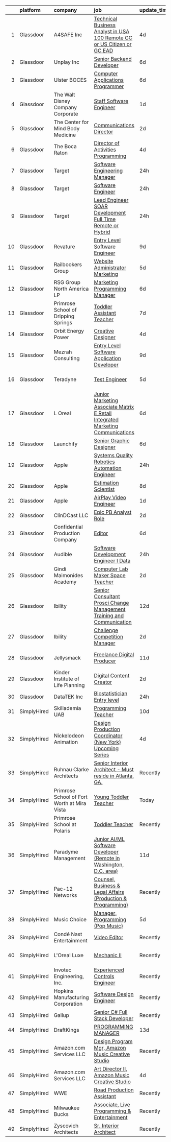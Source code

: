 

|    | platform    | company                                     | job                                                                                                                                                                                                                                                                                                                                                                                                                                                                                                                                                                                                                                                                                                                                                                                                                                                                                                                                                                                                                                                                                                                                                                                                                                                                                                                                                                                            | update_time   | location              |
|---:|:------------|:--------------------------------------------|:-----------------------------------------------------------------------------------------------------------------------------------------------------------------------------------------------------------------------------------------------------------------------------------------------------------------------------------------------------------------------------------------------------------------------------------------------------------------------------------------------------------------------------------------------------------------------------------------------------------------------------------------------------------------------------------------------------------------------------------------------------------------------------------------------------------------------------------------------------------------------------------------------------------------------------------------------------------------------------------------------------------------------------------------------------------------------------------------------------------------------------------------------------------------------------------------------------------------------------------------------------------------------------------------------------------------------------------------------------------------------------------------------|:--------------|:----------------------|
|  1 | Glassdoor   | A4SAFE  Inc                                 | [Technical Business Analyst in USA  100  Remote   GC or US Citizen or GC EAD](https://www.glassdoor.com/partner/jobListing.htm?pos=114&ao=1110586&s=58&guid=00000182342c4bf5a5aa329ecb2c1bab&src=GD_JOB_AD&t=SR&vt=w&ea=1&cs=1_b568549d&cb=1658732695070&jobListingId=1008017367804&cpc=FA84DF7EA1EC2398&jrtk=3-0-1g8q2oj0ukhol801-1g8q2oj1djflt800-4e729734204b6929--6NYlbfkN0Bzkuy17zoNwKMVjyusHhR7JNYo3SmelKzW8jp1Pa4Tk0S1mKZ-8FqdwqqGS5QzOSmhHWc95M_u__2mHa1wEqPq6uyFGQ2tA70JR41NEDhxdp4vo29-oZjl3DtDidIlmjefDTGDaHjY37ZOjWM5d30Ov0BLUL7i7906JPhEPHnMAkIERW1iyXZ5_1qtk24qwO6fJnE_7zSh55x7UUXACR1purXQMNigRrMoZcViD0p-6EN5O8aFX57DsjGk4Xx5-9cYG1kvv7QmylvITdUD9I1NWgR4sFSoYa1bAsMrr11Wr8-3wZWHYhCLRCXAvrDaL6fWgN3daAzGGEoCZ1_yFKGkgHN3Y6rRwkD0tcGJVWRUbCLI3cnQQDo3zes84SdEo5H0ZkZFhYLPuipew2De0XJzZeib24JurcdFpTPsUkYeIMdZI-toep_QYhQEs23lgo0dw17CnjdZNeT_pp6F1DGJO_iAVZxJGphWw0_N5mCqOaEMg59auqUsONIVkU_VmP4rdx7vLqYPh1yrh2hv7VDo7pUk1Dq-vzlD9af8Le5wz8xvOynxOeeev_lBsE96V3E%3D)                                                                                                                                                                                                                                                                                                                                                                                                           | 4d            | Remote                |
|  2 | Glassdoor   | Unplay Inc                                  | [Senior Backend Developer](https://www.glassdoor.com/partner/jobListing.htm?pos=102&ao=1110586&s=58&guid=00000182342c4bf5a5aa329ecb2c1bab&src=GD_JOB_AD&t=SR&vt=w&ea=1&cs=1_8543ab68&cb=1658732695068&jobListingId=1008013418479&cpc=73B7E520706C1844&jrtk=3-0-1g8q2oj0ukhol801-1g8q2oj1djflt800-a6973abdc6c3c041--6NYlbfkN0DxJdYq7ifz-b2FNu9vi9s9oPlv_qBHOFYzKl8PwcwXZudeFQaxrpDACIp5mTd6hAzTkX3gk_RDTfd1LvE4TyL3kEN8dLUMQy-dX2Abfx1vM7mVWhai3GF3vIq7GQcdWb6ivjiJsOsx8-G5v4taBOpO4TfAqdn5FwTL_c2EwJ2rkaP9p3BqiWwo2YmS18vV2LCzp5OlAHacKdVEf9LCL2gcckMBcFeez8klfLvQlyEmAU-liLb1e7TCnfFog83VB78NnzSuHCp0Bj-WG5ua_6dhyqUc6tmrloWvmoF_pODKgI9Ak3O0sEIGFtNXXMgzt-oInHs1oz1TJnd40F0_BpKuZJTk5aTBjFoli1oAbI1jcChv8XUBYsX8hewjWXbtJXtAz0FO9BbzO6uzOJC8qMk2tJwQG2IWRTexs_j9dcle7O3hDt_0BMwOqqHBw4Fnz9fvilK9r3Q8HHmpHCEI9OAPJIG7NUisO2CVCglGIxMAWbR9r4mNJ-G3MbPkrR1eiG-YJ3S2CoB9Kg%3D%3D)                                                                                                                                                                                                                                                                                                                                                                                                                                                                                                                | 6d            | Remote                |
|  3 | Glassdoor   | Ulster BOCES                                | [Computer Applications Programmer](https://www.glassdoor.com/partner/jobListing.htm?pos=101&ao=1110586&s=58&guid=00000182342c4bf5a5aa329ecb2c1bab&src=GD_JOB_AD&t=SR&vt=w&cs=1_baf5629b&cb=1658732695068&jobListingId=1008012251165&cpc=EA08A68DB55F56F1&jrtk=3-0-1g8q2oj0ukhol801-1g8q2oj1djflt800-8588218caf04ed06--6NYlbfkN0B33BnIQe7Mn1yTTrvFkHS2yl5c5tC5EACqrxcsjYygP-aAdpOGGJe9D-d7dpfSPzrDMNJxtI6_QhTqF5oNHMZdcOB-UttosnGaZDeib04MWZ3QiUQmyLN52HnEnY-XdmlRCkyIuxzY_m5A0YTu_CCO0LPWn42YHdWmXZYaJo8-DNDqmu9c_ght7XHgkdvJAcD1mNh3H3b0aiRx_6NLqaWDZo-mNcF-FwKb-XXjyZCpuf8P81Y4bY4BUP3Inyi45SgMDRQpsREhsK3wZdgh13gwsKNt8L4ZfZ4A-00dnmA_cVtww33w5oDX7raVXAUDd2qxvHsbbEbpQZCUOpGZ-qZ4q_WtIEsBg1SiMvUZALSnqc5Ak8CdqzVkuEE2XLXAHvQwPujNwuf2sorBKR84pTVnx8-SJWguQmnADimbPNxbf0BjPK7rvLwxMTTUL7maZcCYsKj1jfNdVumPilziYA2FxVkCCIIGteSGzjy6fKIpe69RsdBK4fFH3XF-WQmLYOAkhdrcK_VF-FSyJE9Dv8azN7wj5_Xmy2C4MsIjfzNnWd8WMmdoC5xx8uZjDqcuCK4ZEZD2BTxVrc2-_bZcyQbL28qfTmjjhgNtladIqDB9TprchE1gjPbkKBipiXyt1YwVVmaJIdoCrlgW0qDIg-D0)                                                                                                                                                                                                                                                                                                                                                                         | 6d            | New Paltz, NY         |
|  4 | Glassdoor   | The Walt Disney Company  Corporate          | [Staff Software Engineer](https://www.glassdoor.com/partner/jobListing.htm?pos=115&ao=1110586&s=58&guid=00000182342c4bf5a5aa329ecb2c1bab&src=GD_JOB_AD&t=SR&vt=w&cs=1_7ba0d535&cb=1658732695070&jobListingId=1008024729247&cpc=9EDA28EADF1DF7F0&jrtk=3-0-1g8q2oj0ukhol801-1g8q2oj1djflt800-9fdec614b124f5af--6NYlbfkN0DAFTyt7pbDCC2JPO79CSdi1dIb81yjczP5qsKcZIxgiYm3-7g-689UM0rgypL64cr0uvxGOclfjvGJqEwvWT2-vleX0hLC3d6KkI5HJGovwP3I6IAMFq1sAqsbfVeAmUKXIlRBatUOP3FxT-mp82eCXiH0_SQr33q-mJ-HBS3OmzH2ovtHIibbyIQFNMdUfMivciBVcoj4q5gKyTAz3peUc-5NZsCc3VpZnkdMoAnUBRm7RWowT74QYBYFOla-BM6fUwOaZUWhgFk1yZMAOcfk8pTtLCm8iUXAOtlRUa8jT5zns7eR5xiN4GdcsFf1bOCmGqUYuReNrhKhu4PHT4ZmQomdtIUbumQRQqcyWUxl245a6axnVsrNyrF5TAOPPGFIG6gD8MKHIeqv0s_z-dWCV-R8aza_fOFdveWXocmGjyqIxZMv2d4Vjmq96krsrNc%3D)                                                                                                                                                                                                                                                                                                                                                                                                                                                                                                                                                                                                    | 1d            | Orlando, FL           |
|  5 | Glassdoor   | The Center for Mind Body Medicine           | [Communications Director](https://www.glassdoor.com/partner/jobListing.htm?pos=126&ao=1110586&s=58&guid=00000182342c4bf5a5aa329ecb2c1bab&src=GD_JOB_AD&t=SR&vt=w&ea=1&cs=1_ad6da80c&cb=1658732695072&jobListingId=1008023487708&cpc=B101C867B3EF2D75&jrtk=3-0-1g8q2oj0ukhol801-1g8q2oj1djflt800-2f99f65dba8e2af0--6NYlbfkN0Bq4JZBDI5KVBLv_TGL_ywcR0ZJqwqrZegvEhMGN_SqiR7DsPXU7hE8vrTaqroRDspAwTNGF5SfQVRcNMHd43AJyjUZN7Hy53ss80YdafqSOwNQazo77fY9V4-oPESMbHw3YtXHOMEeOgwyFxHuqH5l1OuOEhBHhB29EPOL67a_QswMXb9SkEThTRAvdjIxUwfk09hJ7s3hFNkJLnJnet0npv2ORVbN87d_STViZvupH9hlw_ToNn172w-kk0R2yofXAd8lxlpcOOnqZcu_I7vVlHfiOR1IhdA2KEBGBhqDOghtRxvoYBV9wSxDQWhGQZpomgGe1xuPjJ999GvoumBhYrTk4Y3pS2oY2hOdFcok4o669PQTSwNyAaZQ4hSMudoAkDzBYPwaRxeepzrZJ-gFaOrNMy0XsZrRe7x2Xcs1B017-zP2RtHeIPST-OwG1H7L09deSclORoT81xIZGovi7fNG96iBBZO3ItfCbZt5-fuGY4Egxm8Hassp3P_8fqA%3D)                                                                                                                                                                                                                                                                                                                                                                                                                                                                                                                               | 2d            | Remote                |
|  6 | Glassdoor   | The Boca Raton                              | [Director of Activities Programming](https://www.glassdoor.com/partner/jobListing.htm?pos=120&ao=1110586&s=58&guid=00000182342c4bf5a5aa329ecb2c1bab&src=GD_JOB_AD&t=SR&vt=w&ea=1&cs=1_b97824af&cb=1658732695071&jobListingId=1008017050075&cpc=FA84DF7EA1EC2398&jrtk=3-0-1g8q2oj0ukhol801-1g8q2oj1djflt800-564f5f6ae306863a--6NYlbfkN0CZ4WHaa0yzjwimWJ2JD4H_Jb70KZ7ZxT437oJHfc_b1vKLEkX8etGVY4LfkXNtl1TFAFH_loG6q40MnqWZPFiaTI2X8RxYegcBZsxv8MmEnJQGbomfoivD_JKssJeX313oW29DtIO139TJQY2Q2VQTM8vXWfGoZB--JNYfns2Wu_e0rxvOqMXJQDz3RX3BdWSm_Mh3uzYrC0AusXDGjc5hpNSWs8omOx9NmeTLuHdHKHFN4JxEL2yOrC86Ps6L6I39zuNz4sl1nmSzZg4j_YCOHXynqMgCfwBikQBf0_COyfTHqqXax3fiPI-GT59tAve4meb5qpLI5jARMit3tiep1YcF-EK6-Udns1nAMP3j8f4w0awJ3TdSMvwky7m8xDjOQQkA8a26wlMI9NBzcK0w-8kmRLNV-LJUaOI3_9fqMhnqai-s40pHx1tUWS8ioEfQ3HzwbryPWx3CD1KnfSn8yQ_kqTmokfvvqqwuSc3Pd9Pv8Dmqq_IXRjDXlARXi60vxtndC5qAZJybSKWPI_kB)                                                                                                                                                                                                                                                                                                                                                                                                                                                                                                  | 4d            | Boca Raton, FL        |
|  7 | Glassdoor   | Target                                      | [Software Engineering Manager](https://www.glassdoor.com/partner/jobListing.htm?pos=119&ao=1110586&s=58&guid=00000182342c4bf5a5aa329ecb2c1bab&src=GD_JOB_AD&t=SR&vt=w&cs=1_12c55e97&cb=1658732695070&jobListingId=1008026009634&cpc=18C9CE28155C17C5&jrtk=3-0-1g8q2oj0ukhol801-1g8q2oj1djflt800-9735d5a751adf1b5--6NYlbfkN0AgONBeCfCTVljpwzR96jFX3mtyFC--n153CYnqiKkqIbEzGownH_L0_wgVvmdp1a07_EQjZPNWSVUctMl-NulyeGjocWnt_pkos2QfwEmTGc5RmhEAzvzN3OiUebK2glVnPr5TSXyRD0J0MFwKVOFLpLSUv3Wpjgds3eHbpzpocJ9so47um70bGXUoSvzJ_NP1VANw1DzymIEmcbgNeRxZMyTA0ZJA7jItfsh1MgFQzue1oyrfgC8TYHNhwwNPtTVPFR9UhUEf23UIYuAdjoh2O7ENyzGdqB8QVh4y_wRulCi0iHY64yPyqN2LCTVlkD9z5BFiAI-SD7dgn8WHV_hNwKqOrKmV1UpI5PneLf6xoPR2oym1Mx6ODBMF6B1SSfoUtcP9Zc8GTpe0l1Q0PF748zVIkANtXRm3kxO7v91qxzkNEdSiobrH)                                                                                                                                                                                                                                                                                                                                                                                                                                                                                                                                                                                                             | 24h           | Brooklyn Park, MN     |
|  8 | Glassdoor   | Target                                      | [Software Engineer](https://www.glassdoor.com/partner/jobListing.htm?pos=123&ao=1110586&s=58&guid=00000182342c4bf5a5aa329ecb2c1bab&src=GD_JOB_AD&t=SR&vt=w&cs=1_88e096d3&cb=1658732695071&jobListingId=1008026009557&cpc=3DB599BF2F4828F0&jrtk=3-0-1g8q2oj0ukhol801-1g8q2oj1djflt800-0e21cc613f52f84d--6NYlbfkN0AgONBeCfCTVljpwzR96jFX3mtyFC--n153CYnqiKkqIbEzGownH_L0_wgVvmdp1a07_EQjZPNWSTWNWcBDGvf1SHC98fwA_2XyzyFffU0Ef-9rqLysue_tMW5gEZB2W2u2pQmPd_PSvJnAlyZZ1eIzgWUfv3J9caQ_PVTZmjJ2LlX2nxuVnkLKsBJ_v0vKmCALbsCN4O74pfdy-wmmxjlLAKvZhe5hfe-4yQ1939OCkkUaC9JLA3dserjrYe34JqRW_7sHYMhLebp9fY2HV-WfYZwuUXYcIdthd3y9gCJBLHvGpQqCp3yVwaRFEuVMe22Rmw1wOWNbJqnFvkF-mWCN_HethIWKr3cYMey9Zw2FcXu8DNkxQredIEK2Y4mHUUTnNnOcEYghfABlTD2H7_I8L6pi6A5k5mQoMCiUHGIXFB6BiSCCZFrN)                                                                                                                                                                                                                                                                                                                                                                                                                                                                                                                                                                                                                        | 24h           | Brooklyn Park, MN     |
|  9 | Glassdoor   | Target                                      | [Lead Engineer   SOAR Development  Full Time Remote or Hybrid ](https://www.glassdoor.com/partner/jobListing.htm?pos=116&ao=1110586&s=58&guid=00000182342c4bf5a5aa329ecb2c1bab&src=GD_JOB_AD&t=SR&vt=w&cs=1_18f3e4e6&cb=1658732695070&jobListingId=1008026009592&cpc=6A22310A23505C64&jrtk=3-0-1g8q2oj0ukhol801-1g8q2oj1djflt800-dce39801288fda05--6NYlbfkN0AgONBeCfCTVljpwzR96jFX3mtyFC--n153CYnqiKkqIbEzGownH_L0_wgVvmdp1a07_EQjZPNWSeuoywbZDfXwtjIzYWEFJRSf9wt3LVJSlLoEQAuj4PM1XaMzTh091e5fZWvP5__r2ninWrdPkhFUYq-K3XmrAZnYo7pOnZbyH-VuHJXFrQ0LiwT5t36TJ64Rtm9C_zB73uCKeiZfc8Jp_Q03SZyXh59TsHYo1rvJEMkT77xwxE41Ra-XIFZwcDnOCuQg7VhAHGMglE27G5U0j96lt861y16Qq_9OnDzuGJ5RwuC2gSidfyHyZreHM5Kl5q6ihfw3sxEkNNQBQ7i70kvj9Becsgzj4OWGMaGXIPQHgU2rC0HfkyNPS0k3LwsIX_tTg2m_BBhrrLOvVpQdXbW59SvraeUI6owJkIkduGthdWF3tBx5)                                                                                                                                                                                                                                                                                                                                                                                                                                                                                                                                                                            | 24h           | Brooklyn Park, MN     |
| 10 | Glassdoor   | Revature                                    | [Entry Level Software Engineer](https://www.glassdoor.com/partner/jobListing.htm?pos=112&ao=1110586&s=58&guid=00000182342c4bf5a5aa329ecb2c1bab&src=GD_JOB_AD&t=SR&vt=w&cs=1_6dc65f16&cb=1658732695069&jobListingId=1008008209790&cpc=3DB599BF2F4828F0&jrtk=3-0-1g8q2oj0ukhol801-1g8q2oj1djflt800-077a60ba059d2481--6NYlbfkN0BbIbu35rN4ToQZZxETN3tZlg0cK7iFEHC0AqmvhRxc67aSKWHExCPn-2QVhuT0CTL0sG6zC-mSxFLxnJHiUEKhx8ZqrEK_ZlL-ffOXgYfHO5vZXLnOFul0bMbcUTOnIU5ASS5kYSghUigpBGWj5pGDDt-6mHf4Y_gfRZFhpwXjoybdKC-npQRYy5vxUMR1dVF_sKAp1K8ILgyUy9VHP4JBrIUGahAqFd58lE0UmA12H-CNLCiCyhxiaHWi1UeC-Wok1wluqiiOwQEc-N6vZ6wHSNWHweqkJVk6x98vIsWIkT8_a9Rj0AVaLidRlAfqondltSh1V2QUUCUAqZ2NYq8t3TFLKlY9Q-srpLCWFnPMPQ0zU7OWjgWxW0BkDUPQloAX8DkvUvtsO4Jwi3o8egyQyMNnFJVcGNnIsqgvPqyO-pV_qwLGxakNX4n35BudUbvRb5TDWPg2yiD2iQ_Vr9U3iKrrg4asUdfqgHQY8kKtk28zHEEEHKbMEVFlLcOO8vD7UP_VSghMlLuoNSQ1u9rQYxpE2wEcEWnlzETRUUK5AAd6D_TdUI9-71vWq1vAma42JnMLUMTf7eKxAue9s2TNKQB0ILffFjjwXOG3nxuQKHMATDUozimbGBuqww-cjt6p6-PlpC8XQOa4QU0cKxayJ1WVEqU5Bm7I4BXnFVoC96oPqEr33EOnzOeI78blz1HZW9DXxYK_kP56g0-icmog_hQKQcP5H4Em8iVWJigoDWyfPgUHy1cLUt6EsQtqkg2kzZe6sAqWzvt2Mkabv2E9DyehpNfY52SVo_uwGi5yo7kK5O4f-H9JEdHRvm5VWnuekzbyWwAiYlNiKYO1OxqD3i140gmB-107C7P_EUtLaUmiZfY4tXxt-kbV1Ae-cnpBoWNJTpsZEhuFNiG1E8hDRna7pLUtTEg4DZb_t3YDma6Vio5n2gi4HbyHt8DgIbYHSXC-HNxA7cm2W-HNijCDPtLl3SCtIYd8v8toVbqeEoZV9_6byNP2)            | 9d            | Raleigh, NC           |
| 11 | Glassdoor   | Railbookers Group                           | [Website Administrator Marketing](https://www.glassdoor.com/partner/jobListing.htm?pos=124&ao=1110586&s=58&guid=00000182342c4bf5a5aa329ecb2c1bab&src=GD_JOB_AD&t=SR&vt=w&ea=1&cs=1_e02a5f8f&cb=1658732695072&jobListingId=1008015021147&cpc=1CBFC3E34E2A31FF&jrtk=3-0-1g8q2oj0ukhol801-1g8q2oj1djflt800-28a264046dc315e9--6NYlbfkN0BqF_eRkhHNZQzZS_ckXD9JeOYk6RdI9v1scS2GYGwI5tdIGtb7VOC5hWE0ySzwVHLMrkNk1SnoRx7INkG6gfTWNcyGSzm_JwCB-6TqnFR4OOBxYY3xMILqGfd5pTavm_L73HEhQ4MTEEKQa6y2LggU0IsV8CwLuhBURx_Dn8wK4mprRWDH35RDoe3WCPnNmgDNjCfoEa6yEf-dsDTcAh04ryAKCVuVrdqV13WI1NKKFq461rer0FN2AbRQ6MrGCBdkkepwCb5MRQmn6CFGgQNRH_lJbMeJciiCYyQIx0biKEsIgC9Sk1YcIPQ5LSusCyMjMpd-HSi_g7OQaT4SQZ6Odx_a6G6xyhxLbWw8Z3irtDsS_AscwCJ_IbkH3CTjfvZgqGRO7_gzV7RNy0jfo895fzXaGanH4241P7HQTqrTskdXoRoC1Ql6nu3yDxIwt2i9NdFzRhkrWf7MIGFL3Z_JoTdW83893PVhO0ZFOvjxooG8LOv6-29_RomlEcjbjy2TqJlZPsR9JQ%3D%3D)                                                                                                                                                                                                                                                                                                                                                                                                                                                                                                         | 5d            | Remote                |
| 12 | Glassdoor   | RSG Group North America LP                  | [Marketing   Programming Manager](https://www.glassdoor.com/partner/jobListing.htm?pos=117&ao=1110586&s=58&guid=00000182342c4bf5a5aa329ecb2c1bab&src=GD_JOB_AD&t=SR&vt=w&ea=1&cs=1_8435379a&cb=1658732695071&jobListingId=1008012587609&cpc=01657B10174A43CF&jrtk=3-0-1g8q2oj0ukhol801-1g8q2oj1djflt800-2f5da3bed6f995af--6NYlbfkN0B5PHBfCGswGsFmdHFXLrArFhgDWIIadSizQzXn7Dhyetj0q-OtrcCxKXPAbCLXyj_kwmOXcjFYsm8DT0hIU3hDTChmx_qIaE3so4tkTsXDjzx1L4t9yFw4eMVKtc0fEd3SymEhLV9ig0b_JcVZibhqQZVqMvuoJ21m6s5jTZGqnFmlViY8IrY-uFjrE-qWI9xOwoyteCIVEk1hvOFXtxQFmypze0sFS_FZkDCBXVjSTCax8cJ7eOMMEtGBsTFw2KnwfuqqYA4hmDRlbJ5MbwsVenrv7vJyozGwjhBbnzRh6MZuag0e0XaXjaEsEQOAoTopCbibUKO_4yLZDeGp8N20TxM2kKjiEdahzHPhC5J6qoBQV2IO2eoxyvRhonUkUvA5rhaO72IT3GHYRX74pTGp3HpnykTRTukvxptMw85cOCrUbXdMbso4vxXHrkVBMInIZx60iJCIGHxgrT_hw3sIk9mhvbTmX-2-xkllhQ4pewauOxjEDP8c0BGCtxiSY_Nmr2a-GVu5vQ%3D%3D)                                                                                                                                                                                                                                                                                                                                                                                                                                                                                                         | 6d            | Los Angeles, CA       |
| 13 | Glassdoor   | Primrose School of Dripping Springs         | [Toddler Assistant Teacher](https://www.glassdoor.com/partner/jobListing.htm?pos=103&ao=1110586&s=58&guid=00000182342c4bf5a5aa329ecb2c1bab&src=GD_JOB_AD&t=SR&vt=w&ea=1&cs=1_d992c706&cb=1658732695068&jobListingId=1008010431678&cpc=5A932FB9A57304C8&jrtk=3-0-1g8q2oj0ukhol801-1g8q2oj1djflt800-fe5a2ce458d502da--6NYlbfkN0CqKLRudTJuULx1TWr3kudxYzTx8SAatIYoT4dX6-QQBtxS3J2K0BmQOm1Ewswjy5yRsNX8aEPQya9ToskEMrS9KSUzbBpXwzH-fhL8lS4fUEYNHeGFbpX34ybGBN_NAIvLNm3OsTRGPpi7_dkROqn2LnlCQUvg8BE5bcYMErM1SFTe3qZoS1cVTikUs4GF54jRFfuGC-LZ3GhZ1oa67PWf8L8Cfvf_GmMSftyMjEempR9pVcTndKuprkhM8xKbDik6jdnDNrDAWIKjlDgyL7ajmyIQClpFWI2T63K2CgVRwGCE2maNhTtibfyU8t8V8gNAQnfVJrjFsy-FtcTmtNxsx-94zGW17kGJr9u4yoDoFgoftWsEZFgG-yzyt7aTAPaOQV9CtZy97UibeaaPRcho5u4ARSjfS9CPneHXJKas1XS4YiOcbY1SW4Jd3CcEC9ovE6GJTLuKQN0dGWYGrfD0H8Fa3SmmU71A1SRkbUV26Df8DDdMFDO7nvY7DhqAWwEbI4UjWdbvVg%3D%3D)                                                                                                                                                                                                                                                                                                                                                                                                                                                                                                               | 7d            | Dripping Springs, TX  |
| 14 | Glassdoor   | Orbit Energy   Power                        | [Creative Designer](https://www.glassdoor.com/partner/jobListing.htm?pos=106&ao=1110586&s=58&guid=00000182342c4bf5a5aa329ecb2c1bab&src=GD_JOB_AD&t=SR&vt=w&ea=1&cs=1_785d14d1&cb=1658732695069&jobListingId=1008017056555&cpc=C0FAF87ADD587446&jrtk=3-0-1g8q2oj0ukhol801-1g8q2oj1djflt800-08a022bb48f69b08--6NYlbfkN0Dw8ekGRZ48E-mAxki4-CXEP4rchTgeqxpTOQYBTuLp95QZqhU_HkXLuA4daBEHb7eKjt0u14EPGRzXxFK-VrWawVyQQ9tPqFs_jkj9aaaW8rF75ehdtYdY4dVwb2OWED4ZDN7q0uifYdZfqKmfpFtIpnZIRQ3PnZgs9xmaWD48Jc2xumlwUKuCjhtaWKH8iKdg6lP05UDBBuTQwwwPHFyRGhV31o5mlAoN1bneS-svfjBXd_M-1i8FE10tLzkgnLKg46we9a-n4NrYr-HoRc6Elvd4XkTLYrujQGBvJEbjD8hoKiuJtdm6qBiXcWwYo-Sml0XsJJAzo4Vx62otT2axpPdWbECxf7C4QimNCkVKyoNLeOw0R_Io-IRJY8MbfZEfZrDtzrb6NjCT1iPJ3Oedse4VEIy8vfXvrLTTe7hAEA7n-cnGSLtY2Lubq-im-yp1Rv7THdust9DvQVcE5JwD4jQ3csO30TdMpYsGdskMuTam_1Fc-auwdfbEa7Tq40cHnUwJucBKnQ%3D%3D)                                                                                                                                                                                                                                                                                                                                                                                                                                                                                                                       | 4d            | Sewell, NJ            |
| 15 | Glassdoor   | Mezrah Consulting                           | [Entry Level Software Application Developer](https://www.glassdoor.com/partner/jobListing.htm?pos=121&ao=1110586&s=58&guid=00000182342c4bf5a5aa329ecb2c1bab&src=GD_JOB_AD&t=SR&vt=w&ea=1&cs=1_b6bde6a4&cb=1658732695071&jobListingId=1008008437572&cpc=39A4E8CE329AB187&jrtk=3-0-1g8q2oj0ukhol801-1g8q2oj1djflt800-91ce439093590069--6NYlbfkN0A2DVPmIcuJVwBVXbnlbqQSVzxeYzj8SnmXGV2ztqFpT81JFtR0XtJDu95-Bnxkp_SDfaPoI2Q_G1HCUkiWX4onpRtSxzM4XvFFyOXiKBiW6_qu76MkkycqcHlWouKnKScSyAG6lSeR02uHZiXtDj3cyRv-Ag_fBIzwZr0BR2GX3m7ghRgKU8n-H4lacx8M0ty8mqv81mMOzRtnbAwytL4pJ-TfPlKV18loE8gieMW3De8vBjH8x1_KlrJWTMW1g-lAoiZhsIGxdDAdV6NmsowxXYGC9h2px0wDvG6r48FCqaO89sM4O1g9ucXiDte0jAJAwaEDQZsQpT0s_jXfoiiJQKO3qKci9AnyJkyRIITwqMUI_WcTJgfnxCiw6nuatMb_cKW8D05_W8QEKBofWzc0ro7l7aikZz-mBO20-s21F6PKm9ChbjcDyz7bCNzp3wW2JdhTuHkO9Da9eVbOZ45__DXTm2Sijn6qZavOQUp4pyw08mCpjyr_B8bxVpXcwFLOMAsSFzkP_egO--3xru5uyRcJ_YTRHlQ%3D)                                                                                                                                                                                                                                                                                                                                                                                                                                                                            | 9d            | Tampa, FL             |
| 16 | Glassdoor   | Teradyne                                    | [Test Engineer](https://www.glassdoor.com/partner/jobListing.htm?pos=113&ao=1110586&s=58&guid=00000182342c4bf5a5aa329ecb2c1bab&src=GD_JOB_AD&t=SR&vt=w&ea=1&cs=1_464b01d8&cb=1658732695070&jobListingId=1008014282165&cpc=2F9DD8B511C89582&jrtk=3-0-1g8q2oj0ukhol801-1g8q2oj1djflt800-4eafacc8afd46046--6NYlbfkN0BN7HmFW2vD1cEDW5ew6JLY3ZmnmrQ1zGvq_OiFq6m2C5anwkXE0Bt0mD6LQLyVYgP7lxcKyA_AzBR0YkJTItYm6sV03mxsmNeeINQknnXsjkz0CRIcargKpMoXrF-cGH4vW5FSXfWiCgPaClJM5DYSdhQ0O7SKhZ7A1TwcWNmLEowQ4e0MBf4squSXstZKHaE4oyeR3IIdJCq6WMzQOK9BqZL0ywEAAstA_83N-jE2ZKEo8ChI0rKB8Z6emGAJAxdLsQK_YOOIQV9HndzoiuXROUlEZrMCyvzWrjNlE0lRZ_hS2WQYYrqw7JLoRA4rsCogtsiS7hWU2cC-Jnj8q-gBYdPuC_ThZElVJEJy_VH6NDZyG52o4g5zQ8L87vWbBDVYvFaFbwNCFyNQ3BK32u896WEGG-IrJmVUKYMBB4B3pzODP5NHYnJxrxsX2CZaUvYrWunkWXa5V_mGSvdDxadKh6y0aYVpRqAF8vd1BvlU72z91cdFAGu9)                                                                                                                                                                                                                                                                                                                                                                                                                                                                                                                                                       | 5d            | North Reading, MA     |
| 17 | Glassdoor   | L Oreal                                     | [Junior Marketing Associate   Matrix E Retail   Integrated Marketing Communications](https://www.glassdoor.com/partner/jobListing.htm?pos=128&ao=1110586&s=58&guid=00000182342c4bf5a5aa329ecb2c1bab&src=GD_JOB_AD&t=SR&vt=w&cs=1_c0833af7&cb=1658732695072&jobListingId=1008012532453&cpc=F41FEAB56D215062&jrtk=3-0-1g8q2oj0ukhol801-1g8q2oj1djflt800-db587fef98ba06fd--6NYlbfkN0B--xwTx5z5GtX4kwB4PKln9ei78TGhUZ0jXbBonS0qzEhzYeEaBt0GkTPTcdrr5Mn83leFjytRJKaBjZhFHZ5xN5HwTaOSYSTW3BklHlu5tJbile3Xr584VzS-FKJUsiYl64snQ_EkpzrP3cHaVLm9JiMbnPMPstDXCFu541uLcJUUAyC6DH8PxeI7u7M8ha6bUU3o2vmhLqZLhg7E_eSUtt6R_2Elei3EklnBIzpxYvUjowRpHq3GeSBqCkAcJxzO7mrQTYVziZlsh_br-fvQ6gSitNrKPFwOUFnHpOpelS3mh5La4stNLWPOuh5v6ig_2J0oYdgfjhDkp-ZQKzv_a2RRvrYSaLub1TRWmujZL4gvONJ_MRBoGXiZMSz81SEKootBxh90HDt_yXPtUhXSmweoi_hT3mGkzoloh8F_KPT-kKECdxmBpBNrjzusgHZHueFLQusv0Mh04p61KUuGCZkrN_hvZHY4tKqY13pe8MfUwlJ2GrLSmX4aQlHdbVsa2BwOJxbXm7aP-8Q3JfdiKt2yhJY2f7v0-_y9O_l8VrJSkqSJK6BfuFOzHxH958BCPBSdUiS6qFHHIt1NIMf6)                                                                                                                                                                                                                                                                                                                                                                                       | 6d            | New York, NY          |
| 18 | Glassdoor   | Launchify                                   | [Senior Graphic Designer](https://www.glassdoor.com/partner/jobListing.htm?pos=108&ao=1110586&s=58&guid=00000182342c4bf5a5aa329ecb2c1bab&src=GD_JOB_AD&t=SR&vt=w&ea=1&cs=1_563601fa&cb=1658732695069&jobListingId=1008012423744&cpc=965F231502A4159E&jrtk=3-0-1g8q2oj0ukhol801-1g8q2oj1djflt800-c377fe846e0651e9--6NYlbfkN0BHIfC1zsKGIu0R3teaIu8liT7fbRNLaQeDQfcPJweUK9FtGyWMTNeDMuM9Zd98WoDM4LZC8wRZWM3PtnTnIqgxfK0wwoY5HmvQZJrRyduDk6hjyDUyLJfsb00dDCDlUe9ycawHQCiRp9NpvbWFabSH6_0PsrngYfPy3QIMbFlvgaDn4ifBA47aDtDMgFo8BmZ7250KCcDaHRwCY38XCXk-ztyH_1lW3-Wga9aoOgKhBjRi2PN7HPOCW1fVW4HthZqA5RyvAeoK60X_KmKCu44aZIvH8XobuWq_-2po0FrhAYgRRBuzc7is424KP_TanCXYb7atIvxzpkXcgJdFliBhrO-9tfwUDcyjNKN3VFlD28lghW1mxHa3Fux-0N8GLjR74iSf8aMLy59HbkSwDV9lpJuzQxoJbRMeiXR1ebg2LFtFKcIGO8Yv0eLmCMr6Nvm6hquZzD6nrQaJGCcmzYP5AGfZLjKOwbgSrcHeOcx7asfMu3EIIhkAy2Z4Rc4BRf4Q9hzOksSbJA%3D%3D)                                                                                                                                                                                                                                                                                                                                                                                                                                                                                                                 | 6d            | San Diego, CA         |
| 19 | Glassdoor   | Apple                                       | [Systems Quality Robotics Automation Engineer](https://www.glassdoor.com/partner/jobListing.htm?pos=129&ao=1110586&s=58&guid=00000182342c4bf5a5aa329ecb2c1bab&src=GD_JOB_AD&t=SR&vt=w&cs=1_88972809&cb=1658732695072&jobListingId=1008025019880&cpc=A65DF3A704A48F9B&jrtk=3-0-1g8q2oj0ukhol801-1g8q2oj1djflt800-637ec808f6e3c3a3--6NYlbfkN0BvKrLyj5gPmtZO9T8euul8TCxuuKNOtzRJOomxnwSEodTz2Bc-sPZlPHrT5BCwu4RpQjW7LEV-9_8g-yRm1r3sZ_IEEQ-MmkUrMauuU8tKqrdRq941bjC8Y7Fgw6Gq-TsCfU_sIXzrzhiGHp5_J0koa6Pf6qlOFF2RQuVF_0zqOEg2MskSIOeldVnXWddQNP9rGkRmyKQN7e748bV5wfHKcz4tK5xjB4H_Vq3xzDJGtudxZaXUzfvgWGXuw44djP_RLzcN5qJyU8gOSeg1FJVtt8VtRBdeWJPMRe5sXqax2Tv-kVcUmaRIyyhLGFR-Gw6BdBKEHwWfZ0Xhtd-e0sfMVJhjP5QWVy_5OoRs50qR7r8GmK-8zg47gLIBdKUUnAQuMx5nAL49ypMoGlRyh8-8U9WRlbkfXhZHtKK79tVkrsHeVlwzQ_jtgE8TOAzdJWaSIdNNz4m1XJrXuHIk3cyzqcygGFNR5cgBW9BUyJmn_--mFjG0KT0bwsH0_KTDW8ghMUNVxnPe1O0JQKpRdie6g_6HGcZOjdNd3XuqnrrCU0A3zRKnIJyQxAdCZCXr4x67TTWMhhctjSv2gEXSDRgwqJAKuT8_kqdZz85b31BbkpZZCwzFeZ_iRQ95oHeEYHUyc-dim_lXPrnxpS8Q1FjKlEZt4_H2pYVPc8Pftz1RDTwm7I2Z5jo_iPYKDwn5FB0KUTB4LYBi3eCRvtavDeeR8tO1O5YYQ4VaYND7YC4UOXPErr1GeEk29guP1vgGTDsHFiai1c_Mk2L12fXcwM1X0DXxjXRHV7Kz5DaZhuE9o2D4qQpFOMarBjDVlysPtqePpaJCtDvUkeygVA2-NI6h17bC33Q4ScoZgQSOTsiisUisG7LTUurIZtbLLDRaZP0hisPLEuFQHmlKCYOMM6eKK-BpbfkHo3bv1FchW7g-BOk-eGsjluHmklpDsEZSJM81P6aiFWR2-Sln7a-RZnEzR6R-Zg396ESxjw3LfgQ_tQ%3D%3D) | 24h           | Boulder, CO           |
| 20 | Glassdoor   | Apple                                       | [Estimation Scientist](https://www.glassdoor.com/partner/jobListing.htm?pos=130&ao=1110586&s=58&guid=00000182342c4bf5a5aa329ecb2c1bab&src=GD_JOB_AD&t=SR&vt=w&cs=1_9aef07d0&cb=1658732695072&jobListingId=1008009861375&cpc=47CFDC01B3F81FAC&jrtk=3-0-1g8q2oj0ukhol801-1g8q2oj1djflt800-c550e4f0a8965dec--6NYlbfkN0BvKrLyj5gPmtZO9T8euul8TCxuuKNOtzRJOomxnwSEodTz2Bc-sPZlC5mDe-NOaJikjt3-LyzaBKMgaXHYMlOR5AhaxFTwfx3kw113MeBz-oYaOWZcUX5DyGH8QiMpKvVjyrYZEHinSQAn8FuOHLB9pjOqVISwFCD2pLHQUhXiwtrjm3-6CHQkasfayOhegC9myRTa6glyKTLdkqb72eWSA7Hnxgpkagk-RngfYj6K_xsxzBgODVQAT-J09rEANaFFrCsCYLFbmxncYqp55iXYQBb9lQlwzLTqJD6Hyjiloc3WhYxI3baBkYEWNapmGC9WNTlAlXV33gyyUX7pTUXJlcq7xfBIsuzrVyScgEa7cC7K-zQu0LhIu-JeznkGW_DMRqEPE6bURYrk58ToibcJ2ymWni0xLZuXSgcm77UzTJgsxkdqp_K6ueePgKVzuNauL87NA2mexOQbdUkEFfGVmpDK-THvZzp0rU7PNAdZM1KhVvevoagg4TmLnmJNiH2OJs7ioMgWVG6MKAQgpuMYN0tX4aPO5VAfCs_iWo04ycWXU8j5Tr0XZhnMUqW0pqIFZr3DCpeIOtChvQAttzj_9CFE-Vgh-YICYPCuofrCjDw6lBduQ5ZTXBOJ1hOPeBoFxSIVi2wZZcWZJsYOt778S6i06HChXLB7BbMmDXDhBv03t7baTFftD5F9FIHjfkFNsbGvz33GLa5XqfRkAm2JcDLnK7I88GCujjKovt37ZI0fcSQwnvxF39kTI0eU53JKVp9GuG6qJwWgFkTAA4zc4avbwZJdZ2EYsGbzNRlM08XDUxJCPi8hZ9sD4ob_f9V3jRv-BA0xy4kCj4XeCKHX_M2QBZMddYeN4u0IaJ83qXqaDAC0uxIWGFEc03sVtMILdFvV5woOcbdx4hKDlbPSaRkdaCEnwfYTb091STbS1URuEBZPjIGsS9jvmZX4xyc%3D)                                                                       | 8d            | San Diego, CA         |
| 21 | Glassdoor   | Apple                                       | [AirPlay Video Engineer](https://www.glassdoor.com/partner/jobListing.htm?pos=127&ao=1110586&s=58&guid=00000182342c4bf5a5aa329ecb2c1bab&src=GD_JOB_AD&t=SR&vt=w&cs=1_6786ffa6&cb=1658732695072&jobListingId=1008024270705&cpc=1FDE87803EF93CD3&jrtk=3-0-1g8q2oj0ukhol801-1g8q2oj1djflt800-21fa6c75212a0c4e--6NYlbfkN0BvKrLyj5gPmtZO9T8euul8TCxuuKNOtzRJOomxnwSEodTz2Bc-sPZlC5mDe-NOaJgNOGHDySWQLs0IUAtsVxt-0_4seLQfDXHWnjzrmNHo6ImmzPbo9gDYLSep-HQ1EAbfPMMwEVbky9Qpn_I9aQIiQK_HmS8IT5YQMWXLxykl0GCbmkflORSG4f6LMJgoQ_gaVB8rEPmPDKfohx2nUZMJdDN1SZfkW3S0ChBaQqvD5qOLcrg0bhKSnzhARX7-Ot5azuMSAf_nUF3jscOgytKmMpchH634SMPATTjrOuPRRPW3OQe7ac89unwzBDlwogNPKYdujsAcJiqmaVJoxxoF5p83DvHRsdPuH8HeDqTKlKRX8nBs5bDI-l8aCqgh0hCGdW1gHVQPOThxnWA6pHOlV_O-S-gWq61NDM2IieOJH9mxTLNMu5x4xTYb7BY-J1DwacaggNyA_zawN1LYxD9fXtlBFqpfLtmwJfj22HPSENPLe4PTMj3cQIVTI1Gqikok13wUGtSrcdd70KU-A6mNCcbuzM0gZ3xt-nEZF92zNoir0hlUswHmlxtYzM_YscGl3YkdOF6bQc0Omz61vmxg4Q-SPJqAiG4nRj-sFnJXBi3F8Cr4uVMytvz7IR8JDGY4GU-r4gtNktOHrMXdAr0HZxFP2vPjAet7pix4A6eYsSrxXq4m8ZyoG3Dzv8KbxPHtqMgBNd1c2BjWyyXgztwttxwtXZ27mp3F50dnAsU4vys5CQxfhMU00VFXN5qL9epPxIn2lVt2kHTsWZ7IfEoHEF8IJHXaNBnk8KbNtCWni_eJZduVrdvyJHXmzLDg-KZWx3O_Qrjqpz7T932etNb9_ZW8uCy6THcvZP2hvbo36aSKrqPpbiFrHGSG1CihxRK_mI21WiCEIDuExqWl5wdbCnB6g0loTdPd13D9-O-3sO3z1O8JXBtyxMDSgcqkXHnoty-9GVmkBw%3D%3D)                                                       | 1d            | San Diego, CA         |
| 22 | Glassdoor   | ClinDCast LLC                               | [Epic PB Analyst Role](https://www.glassdoor.com/partner/jobListing.htm?pos=109&ao=1110586&s=58&guid=00000182342c4bf5a5aa329ecb2c1bab&src=GD_JOB_AD&t=SR&vt=w&ea=1&cs=1_a2142227&cb=1658732695069&jobListingId=1008023365392&cpc=14D5209370AEC984&jrtk=3-0-1g8q2oj0ukhol801-1g8q2oj1djflt800-699dca884fd6b4a1--6NYlbfkN0CPEiJEzZq4I_K6S6Q9VC1QMfIsI0INZ1UYi7vjgDL48f87QLouAYwoTKb89yPBtRS29V39Vksv7NYO12fPQ6-84e939L2A1038U8NbUYHerpXoibQn-S69WLwhf4wvATQDVxQ5yzUi6qwwQ-vcYOGyfQJOyxqPIIw_7VHSRL7JsVOOKRunDDGOX74f3HdVlehsBk4jiySKkKeY71QdeLGxZf29D15VwVJ3pHGodvVv8aoxLjorExIG_vimWP8O3aHjDhYwFYaJFBbIUB4bQzbXb36A0Ze8lOz9qrOsR4CGgBYQYnFvzGebh504KMaRQAcOJQ2A5pK5ksoNPmFsunadUGlesn2-0xAZ-JMtWvhczmBdXjj13kIXVKZLL7JqS0xaPZVeGtUcTVpdRd33yEkzFA6ecWFhP8ebBQVzuVtunk__iB2fwj3nlaL6KH7Y8928ue3Ax3zPNe1PzA63Jx9VzFR_0m0MJj7XQH6YeX0s1qaCxIxik7fuBd-MrwAWSGxDoBNIqkyT8A%3D%3D)                                                                                                                                                                                                                                                                                                                                                                                                                                                                                                                    | 2d            | Remote                |
| 23 | Glassdoor   | Confidential   Production Company           | [Editor](https://www.glassdoor.com/partner/jobListing.htm?pos=111&ao=1110586&s=58&guid=00000182342c4bf5a5aa329ecb2c1bab&src=GD_JOB_AD&t=SR&vt=w&ea=1&cs=1_08cfe79a&cb=1658732695070&jobListingId=1008012172964&cpc=AC285F3A3ECA6BB0&jrtk=3-0-1g8q2oj0ukhol801-1g8q2oj1djflt800-ce4650d72f038cc4--6NYlbfkN0CLnIyDXorONbwFz_HkFFuiZ_nJljq2LOcDyzqI3LJjcROnnlzOF97FXiKDv8zoB_MsQDodJZy628IbbDKo2sYCZuek4ztXRnFow3PTUc_E5oet2Wp3e7hZTXcH6SnEes4jcHnUdJdLh1WndtdwKmTVonDi_kWuZG87073-jrrU2XBKWwmhjSe7bTphGKZ0bfu7DsyZ_tk3IsvYpX82gTU_WutLpnqH58EcM9E3OSW7fUjMeuJIUgqkjp3aaUfN9YssacrxyUkdYWcxDe2VmhvYthOhb1gZwz9_5rMzlLI-tHp53PBXsFrxI1Al3fU30WxCWy2jMUR1n7neCr5owJR924-rfxfnuKlmOBUpi_PNsVkOFw8KqnG-mZt7-Gp26m9-hfgPRLpr-9Xn8lDN9ZRLOO_JrixI8_C3NAgtNNLaPU8UUzhe-aSI49QeygcO84QB7ZjHw1OXeCuTLpfLu3b70TkXirnbwMriE7M2A46YGQ%3D%3D)                                                                                                                                                                                                                                                                                                                                                                                                                                                                                                                                                                  | 6d            | Remote                |
| 24 | Glassdoor   | Audible                                     | [Software Development Engineer I   Data](https://www.glassdoor.com/partner/jobListing.htm?pos=125&ao=1110586&s=58&guid=00000182342c4bf5a5aa329ecb2c1bab&src=GD_JOB_AD&t=SR&vt=w&cs=1_e81b2268&cb=1658732695071&jobListingId=1008026022495&cpc=1160948BCBA38B5B&jrtk=3-0-1g8q2oj0ukhol801-1g8q2oj1djflt800-da609c328ffab048--6NYlbfkN0Bdd4o5uokT9skMYzkzH2dUVVc_sjS2wyLHOFjCY0bjobXrpDGJEXkNVrfXaAjoEdiyNVzT7GASXSHLrQk-wuyiAhb9pbsXwUavuOeQ_Aghd8CiHx1b6sUgHN8gOuCTE5V1-Sp3ttc4N-vsnZBoT5pgxA5bhyYbTnOrA4zd-kA0Y5bDDhmvVmBzIqPz9ErrLvzea6fKxzscGEfgKvgcac6rsadlJMwyvp3m1FyfB7ET9FjQkxZIwwMqSPJmOv34Dx4gUkjfYJLfL_-Ii2UU21Punvki47UP6Vi2VwaYk3anPIyzMzD2lJJ_Vy3tDrRY72o_XflxS4TWgE24TJwGFJNV0QP2m4kuosZraYANtN2EJ7LpxIHmdXS9LWnMmGMVOrk8szoV9xFo2JPcQpvRhBgDa2wWRJ4faxiU8SASlWPewiuR1ErRKwkjrI6nat-v3Io%3D)                                                                                                                                                                                                                                                                                                                                                                                                                                                                                                                                                                                     | 24h           | Newark, NJ            |
| 25 | Glassdoor   | Gindi Maimonides Academy                    | [Computer Lab Maker Space Teacher](https://www.glassdoor.com/partner/jobListing.htm?pos=122&ao=1110586&s=58&guid=00000182342c4bf5a5aa329ecb2c1bab&src=GD_JOB_AD&t=SR&vt=w&ea=1&cs=1_718e8eea&cb=1658732695071&jobListingId=1008022973185&cpc=9952A63AB06E78AD&jrtk=3-0-1g8q2oj0ukhol801-1g8q2oj1djflt800-72cd07b51d6d5511--6NYlbfkN0DeL3PCWaKq-cyLpJwrzkHdXEBhXs9vlcKCditQKuq1-hARfAi13LVKKCNH8-IFaq7wOTnX1UxiUPUw4_S7jIXvJEX0LRLoKBSr6zdANnm4OafU3Cs2oUmgbrUjF71S8kqktfuFX_UhnB1Sy0I0XdcwFoGg2at21Rcwb77AYzrQRCmsT9sWal8pLbKAlZglcxravXVHse0DrmaOYBeg3rn8LhyEkbZVssmijxvr5GtWhqr-ZvJwkn8v9L2kyo5sSpBbWwzluyZKhyPO9GVpmnx4i-E-s0z2SUjftr4nZ_VNlCPXC9jE3zEVsQujxVwreRdJk7oGbUgMGLluMMclIQvOH0CGxWP2_Wv6y9NIuBhlrpswTZwSdnGqMSyvT-8M3P0ezP8tRfTZel7IUYiLsCw9eiW_y5MVclBnjRNuH8reh3-Xu8susgdiPIOilaEpAEV1o2VhQjIaNAqnBXvD36IUtC9OCRVa5xOpZfxZGln9yr2onBznbeHW77V_QCYu8WRevORtKWV1pQ%3D%3D)                                                                                                                                                                                                                                                                                                                                                                                                                                                                                                        | 2d            | Los Angeles, CA       |
| 26 | Glassdoor   | Ibility                                     | [Senior Consultant  Prosci Change Management  Training  and Communication](https://www.glassdoor.com/partner/jobListing.htm?pos=104&ao=1110586&s=58&guid=00000182342c4bf5a5aa329ecb2c1bab&src=GD_JOB_AD&t=SR&vt=w&ea=1&cs=1_20ba8f25&cb=1658732695069&jobListingId=1008000438475&cpc=783E0929E0928ED3&jrtk=3-0-1g8q2oj0ukhol801-1g8q2oj1djflt800-c9b29ec2d092c1d2--6NYlbfkN0BdDHiSlq2TKVYTvK036ioTcRDjelCKzvFOpLFiF--0iXrCtLHoAIe2wybPr3CBjTKNuXOpzE3N-UhCObCcA4yZbxShtq73hb9cQqHwrcjJNHbbkxBP-TOk7Pjzn1FB5w4IVECugzVpfWtAlCl99wJDGCU29jf6q_9ZUfDlI53Ls5301jtSs6a_92VSEe2mrHFGZEtyhgF9GWIJ9I5FiNOqVBzsLzktBpVBDRRGl2ZiNcYFsv4fnneLD7FuMerBF2viQdnUswfeK3j0vWY-FggA0arPuUt1oEbY3I8BQ-J43P5UmhOCL-quIpPXODPy1eJX3HutN_zRc-VJOxY1wHCF8ApQiMKfa1hTUB-Ytn7999QKpZTqZDuyoknAKJ6iLKvcWIbAMDob8Rq2IMsZYrp2WC2LmSw9yVPCOg2I7ve2C3SCLy0nhKcgsU2XTXQ49UM-ZbSK8EQJhMDx_czutKcBO1ImYTpgqpTTNr4BKoGXFdbuvr4ByM7TXeYk32s9X56KsWv9gWf_ig-iq9h53FEw7w0llogVJ9Zrah78lMRSdMo_2NhsQZR_AcBAiehq4I8%3D)                                                                                                                                                                                                                                                                                                                                                                                                              | 12d           | Remote                |
| 27 | Glassdoor   | Ibility                                     | [Challenge Competition Manager](https://www.glassdoor.com/partner/jobListing.htm?pos=107&ao=1110586&s=58&guid=00000182342c4bf5a5aa329ecb2c1bab&src=GD_JOB_AD&t=SR&vt=w&ea=1&cs=1_37da7417&cb=1658732695069&jobListingId=1008023440082&cpc=34670CD602BE5E55&jrtk=3-0-1g8q2oj0ukhol801-1g8q2oj1djflt800-86055dccbdf70612--6NYlbfkN0BdDHiSlq2TKVYTvK036ioTcRDjelCKzvFOpLFiF--0iUzYErW7nnYgdXITISTdbqwHXtVxyD5o8iuBT-IVUMXeL9ryXtQC3w-jOaYAyqCyaNfA2BXcxGSEqcCwuR8kRwqFgld7-6qyYVd_68DRJ0JWUJ3koIE0pxK7YyBBUYxAeK9M5379kvRPpg408315P6RnfZiWYNojLqVh4ya9nJTJfvwRv9YbnenQjN0NhtIK423-GwSOZJaxtL4T_a8eM_k02WAzOWe14c2Bk3Zt4KUrmfc4MPbIUqKkDrpY2bnfODp_WdPx92rwtC53I0cutpfCuACK6_AMHjGePUBF2GOZcoqKTAkKX15iQuCZYluP4HUdveMQYIl9lZWY2cmKKYN4mcsKQGGwhaA5v3Bqtzrn_VZtESOmRIohi8vWn8c6uq2P-r1CA2GvalL2sDYRZeZQS3mN7CA1aqkw4cLJuFQLfaeFpLj9LqDmspeOlxedpFxggVzDaZFTQ0UH99BQyLsUa64jczB-LA%3D%3D)                                                                                                                                                                                                                                                                                                                                                                                                                                                                                                           | 2d            | Remote                |
| 28 | Glassdoor   | Jellysmack                                  | [Freelance Digital Producer](https://www.glassdoor.com/partner/jobListing.htm?pos=118&ao=1110586&s=58&guid=00000182342c4bf5a5aa329ecb2c1bab&src=GD_JOB_AD&t=SR&vt=w&ea=1&cs=1_cb977fa5&cb=1658732695071&jobListingId=1008003840046&cpc=61E17551093C17CB&jrtk=3-0-1g8q2oj0ukhol801-1g8q2oj1djflt800-ae962353e378b22c--6NYlbfkN0B8n3TtewkfrSQLVLmaULFw4rMrE_6oulIovBP1IlqVzo9q5ZR5jXqYu5pdhdmHs9IO16L1skecex-xIi00P-QokFbOAqjZMxR1zvd9E9BvfVsF5khaFAvR45o4O5IDdLSm6Be8oErFOztb5agmJtEaJblQR0dT0Y6ZiNWORvvjkVpdgmXAtq2m__07iexbeAM23FYA2GV6V_mU-_e-zGkAmOOfyv3Yda1QPKIPLzTllEzce6MjrhETOUS9HVgDWRzqTXIEgflUsB7cf7h8CJ9gNOTY0e94LA-4o5CpYcwd3FC_LLTTNRQgazkOzrF7qmmgEukyxHm8dGvWwOHimYDN7Pw7TIoIf7-VmAyTQwCDN0LxSsxnV0p-MF_GRy3zqWPScdZ4QulEtMKrwomi9JgbV6Kb0vuiT8Y-DQEGm66k37gmElMIABCwKVb7aXgeeIJcpitDSZNGNUF3WTU9CkByd1PGhWLGuGwj09tK7w37JA%3D%3D)                                                                                                                                                                                                                                                                                                                                                                                                                                                                                                                                              | 11d           | Los Angeles, CA       |
| 29 | Glassdoor   | Kinder Institute of Life Planning           | [Digital Content Creator](https://www.glassdoor.com/partner/jobListing.htm?pos=105&ao=1110586&s=58&guid=00000182342c4bf5a5aa329ecb2c1bab&src=GD_JOB_AD&t=SR&vt=w&ea=1&cs=1_5e37f8f0&cb=1658732695069&jobListingId=1008023297800&cpc=88C71AD61D38E582&jrtk=3-0-1g8q2oj0ukhol801-1g8q2oj1djflt800-c476162b999f06fd--6NYlbfkN0DWtRa9NJfjQIs4MWRRqD4F41esfMsK79cV24t80VXfzUK_fEmIZn_-q1Qjhd6X8kGUZLQ4rUyc53hIjn2D5rJZBQOWpHWKGScVTls6MEj29FT2o2L_dRQWqNBywgoHSxzTiDM3cmX2kij-UiGt6m9nSkSALMmpHieN8dPLGx1tmWy9p_LyAyygXOHNOXCe6DAaM9AY32Qcnvfb7MRzU6y84RUrIVFKBwPYQKKPmgFQp0AzGuYoQvOZdGOLC8goMJ0kN2CgjcXAPhdqZcRY2ChCwT19ScoIPM72XTrqERv9jf_39Zb8E-dZTmUEvO5ppfOWxWL-52Ih9OQG8Q7TxiX0c0kFx6l0F_6EURaqpUcxIZekzt306-E0BH0IG2qwOkXT56pZxOT0_HLdq-VOnXGsvI93PVLR8fBLfVuvwOGowBi99GnMfw7M76xVqeaOKEet-aEJZoF6NhaP2yZPnBwYFwRL2tNGBbHx9Ot0hMaPK8IS_ZLr3Jkmxy9tcokXlSwW3UlBMVDKRg%3D%3D)                                                                                                                                                                                                                                                                                                                                                                                                                                                                                                                 | 2d            | Littleton, MA         |
| 30 | Glassdoor   | DataTEK  Inc                                | [Biostatistician  Entry level ](https://www.glassdoor.com/partner/jobListing.htm?pos=110&ao=1110586&s=58&guid=00000182342c4bf5a5aa329ecb2c1bab&src=GD_JOB_AD&t=SR&vt=w&ea=1&cs=1_5ce685b1&cb=1658732695070&jobListingId=1008025153521&cpc=BCC169F53084E245&jrtk=3-0-1g8q2oj0ukhol801-1g8q2oj1djflt800-d396f53a24c82797--6NYlbfkN0CQue61Z65QZcZJWeUUbOgLdX1yU8QA4joU3cKeyXjmiVAF0ZjEvIEqRzpAlFJ0smc13NFPHb_hhry-K1du1YmM0fBlpndpUPZPrk1GwoV0wIsQH1R_ExPmbOHYQYg4W9I3flC97M_D9H3bTvLLY8d7bCB0XdWThqRoff6DLpDNIlYUZJqTnEQWzCJ1UBKU23cHoZksgWGVwec98pcyLX09sFzG7xUsyXeW5msimQSXvOj-s559O5m4Sraj7hotr8ZlBXMxs6MCoCb2WB3hHzmt9PZC6wX2Dt9yrR1SKwXOHNszoXm05K8p3uMvGb0QKnl048eyD9bhb06mZTjua0pNGRdH1aV8fPezSnqZl9abOrIjHuhiPrvWvB1rmweEiu21GWQ6jeqXx7rzQyhyMKDKizL7bYVkjI3mvx9C9v_mBfvHKQ66wYqg2AGyp7KzdlKfdA7-xNFi2KPMndmmBOI9IR7zpZ7EKoHzzDd_9O3Q0j8DHiF_-BwBrChe1lJ1tik%3D)                                                                                                                                                                                                                                                                                                                                                                                                                                                                                                                         | 24h           | Remote                |
| 31 | SimplyHired | Skillademia UAB                             | [Programming Teacher](https://www.simplyhired.com/job/kShKo0L9rctkIuMGd6_RSsvrGI8iE5tOAkKfTpUNvyjJAZjl2MV_HQ?q=creative+programming)                                                                                                                                                                                                                                                                                                                                                                                                                                                                                                                                                                                                                                                                                                                                                                                                                                                                                                                                                                                                                                                                                                                                                                                                                                                           | 10d           | Remote                |
| 32 | SimplyHired | Nickelodeon Animation                       | [Design Production Coordinator (New York) Upcoming Series](https://www.simplyhired.com/job/Xj-_QOaPzWzexDeG6w4P3dlSvkCztkyABiR7EPAqSXrMiIspR4KmBA?q=creative+programming)                                                                                                                                                                                                                                                                                                                                                                                                                                                                                                                                                                                                                                                                                                                                                                                                                                                                                                                                                                                                                                                                                                                                                                                                                      | 4d            | New York, NY          |
| 33 | SimplyHired | Ruhnau Clarke Architects                    | [Senior Interior Architect - Must reside in Atlanta, GA.](https://www.simplyhired.com/job/xwDXtTWrFE92J_6982c25CzPKJIM_4CPbnbisyXExqc7QVs0nE5PFA?q=creative+programming)                                                                                                                                                                                                                                                                                                                                                                                                                                                                                                                                                                                                                                                                                                                                                                                                                                                                                                                                                                                                                                                                                                                                                                                                                       | Recently      | Remote                |
| 34 | SimplyHired | Primrose School of Fort Worth at Mira Vista | [Young Toddler Teacher](https://www.simplyhired.com/job/w_a9YgA7Md5xEewNGlUzYsto38eo8YWRBUi7K6NygmGnVPAyKxP-aQ?q=creative+programming)                                                                                                                                                                                                                                                                                                                                                                                                                                                                                                                                                                                                                                                                                                                                                                                                                                                                                                                                                                                                                                                                                                                                                                                                                                                         | Today         | Fort Worth, TX        |
| 35 | SimplyHired | Primrose School at Polaris                  | [Toddler Teacher](https://www.simplyhired.com/job/SPVDzVZNMhVYUuRxb_zHR20TwlIY64E7CtbcDozsICzN5UwaUAGQnA?q=creative+programming)                                                                                                                                                                                                                                                                                                                                                                                                                                                                                                                                                                                                                                                                                                                                                                                                                                                                                                                                                                                                                                                                                                                                                                                                                                                               | Recently      | Westerville, OH       |
| 36 | SimplyHired | Paradyme Management                         | [Junior AI/ML Software Developer (Remote in Washington, D.C. area)](https://www.simplyhired.com/job/6wX4-0FU8pivtJrKkEge1bfV2fFrG60Kkl65pgiHChDF4r7kX-VbdA?q=creative+programming)                                                                                                                                                                                                                                                                                                                                                                                                                                                                                                                                                                                                                                                                                                                                                                                                                                                                                                                                                                                                                                                                                                                                                                                                             | 11d           | Remote                |
| 37 | SimplyHired | Pac-12 Networks                             | [Counsel, Business & Legal Affairs (Production & Programming)](https://www.simplyhired.com/job/mZRLEY3-405OSpY46eyWrrMku46YyVxSuIHY_dRvxmc77T5lnyLqVA?q=creative+programming)                                                                                                                                                                                                                                                                                                                                                                                                                                                                                                                                                                                                                                                                                                                                                                                                                                                                                                                                                                                                                                                                                                                                                                                                                  | Recently      | Remote                |
| 38 | SimplyHired | Music Choice                                | [Manager, Programming (Pop Music)](https://www.simplyhired.com/job/VIAhxn96-pFfkx8WSAKQ8thlRWOE3gzw6neBRXQ4AUN4EpZ-lTmr9g?q=creative+programming)                                                                                                                                                                                                                                                                                                                                                                                                                                                                                                                                                                                                                                                                                                                                                                                                                                                                                                                                                                                                                                                                                                                                                                                                                                              | 5d            | Remote                |
| 39 | SimplyHired | Condé Nast Entertainment                    | [Video Editor](https://www.simplyhired.com/job/eorCPsNGjPWrlWuFTI8TcotwE-F9vKMCeNc138FiVNMTU_14NubXFw?q=creative+programming)                                                                                                                                                                                                                                                                                                                                                                                                                                                                                                                                                                                                                                                                                                                                                                                                                                                                                                                                                                                                                                                                                                                                                                                                                                                                  | Recently      | Remote +1 location    |
| 40 | SimplyHired | L'Oreal Luxe                                | [Mechanic II](https://www.simplyhired.com/job/wuBbSNADura57-GUBHYmzU2QbyA0J7eN2tzw8VCepUf87hoUvsUELQ?q=creative+programming)                                                                                                                                                                                                                                                                                                                                                                                                                                                                                                                                                                                                                                                                                                                                                                                                                                                                                                                                                                                                                                                                                                                                                                                                                                                                   | Recently      | Monmouth Junction, NJ |
| 41 | SimplyHired | Invotec Engineering, Inc.                   | [Experienced Controls Engineer](https://www.simplyhired.com/job/hgezqZnkFpQUWj88Sn4wibKApzGtKCGkFlfMABndsUX0zgxKLvXNFQ?q=creative+programming)                                                                                                                                                                                                                                                                                                                                                                                                                                                                                                                                                                                                                                                                                                                                                                                                                                                                                                                                                                                                                                                                                                                                                                                                                                                 | Recently      | Brooklyn Park, MN     |
| 42 | SimplyHired | Hopkins Manufacturing Corporation           | [Software Design Engineer](https://www.simplyhired.com/job/qY8slYaw9wD2ocnPC4HaJoxOS535kfd1g9te5vVup0OD4IWDFxIROg?q=creative+programming)                                                                                                                                                                                                                                                                                                                                                                                                                                                                                                                                                                                                                                                                                                                                                                                                                                                                                                                                                                                                                                                                                                                                                                                                                                                      | Recently      | Emporia, KS           |
| 43 | SimplyHired | Gallup                                      | [Senior C# Full Stack Developer](https://www.simplyhired.com/job/AFoU6UQfKO3PlmLVHAcDBgD-ii2iCbWfUgbKACCa2EgqIvXOv19q1g?q=creative+programming)                                                                                                                                                                                                                                                                                                                                                                                                                                                                                                                                                                                                                                                                                                                                                                                                                                                                                                                                                                                                                                                                                                                                                                                                                                                | Recently      | Omaha, NE             |
| 44 | SimplyHired | DraftKings                                  | [PROGRAMMING MANAGER](https://www.simplyhired.com/job/_ejyZytbzGei2G-UZlsU5jE-W35CKwPR3mNhceQfrkCUlVlGYd92Cg?q=creative+programming)                                                                                                                                                                                                                                                                                                                                                                                                                                                                                                                                                                                                                                                                                                                                                                                                                                                                                                                                                                                                                                                                                                                                                                                                                                                           | 13d           | Remote                |
| 45 | SimplyHired | Amazon.com Services LLC                     | [Design Program Mgr, Amazon Music Creative Studio](https://www.simplyhired.com/job/twZXhdhVtddNxvhea5HPNs8MrpENLr1xsC1JI1-Ix4rNmGNY2Me9BQ?q=creative+programming)                                                                                                                                                                                                                                                                                                                                                                                                                                                                                                                                                                                                                                                                                                                                                                                                                                                                                                                                                                                                                                                                                                                                                                                                                              | Recently      | Remote                |
| 46 | SimplyHired | Amazon.com Services LLC                     | [Art Director II, Amazon Music Creative Studio](https://www.simplyhired.com/job/_89rlrMRPdMs1cN_jQNWlpiYo4EFkEc_tssMADQekTrhh-TO7vua_w?q=creative+programming)                                                                                                                                                                                                                                                                                                                                                                                                                                                                                                                                                                                                                                                                                                                                                                                                                                                                                                                                                                                                                                                                                                                                                                                                                                 | 4d            | Remote                |
| 47 | SimplyHired | WWE                                         | [Road Production Assistant](https://www.simplyhired.com/job/QBStxMvT--zj8-7nGiQ1XxVMz9PWitpMAmeqJDvN6vQ41CvYFC0uig?q=creative+programming)                                                                                                                                                                                                                                                                                                                                                                                                                                                                                                                                                                                                                                                                                                                                                                                                                                                                                                                                                                                                                                                                                                                                                                                                                                                     | Recently      | Remote                |
| 48 | SimplyHired | Milwaukee Bucks                             | [Associate, Live Programming & Entertainment](https://www.simplyhired.com/job/NbZ0AXbCcQdBcIO_fufOpbTMkyMDBoGcRC5Fv8np9yln8VrQ192qUw?q=creative+programming)                                                                                                                                                                                                                                                                                                                                                                                                                                                                                                                                                                                                                                                                                                                                                                                                                                                                                                                                                                                                                                                                                                                                                                                                                                   | Recently      | Milwaukee, WI         |
| 49 | SimplyHired | Zyscovich Architects                        | [Sr. Interior Architect](https://www.simplyhired.com/job/T7oet47aCOFHKQsEghPBtusux2cJdi0zmkul-G67QosaeOLXQtvx5Q?q=creative+programming)                                                                                                                                                                                                                                                                                                                                                                                                                                                                                                                                                                                                                                                                                                                                                                                                                                                                                                                                                                                                                                                                                                                                                                                                                                                        | Recently      | Miami, FL             |
